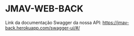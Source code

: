 # JMAV-WEB-BACK 
Link da documentação Swagger da nossa API: https://jmav-back.herokuapp.com/swagger-ui/#/
